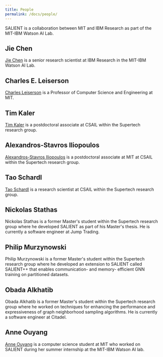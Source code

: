 ```yaml
---
title: People
permalink: /docs/people/
---
```


SALIENT is a collaboration between MIT and IBM Research as part of the MIT-IBM
Watson AI Lab.  



## Jie Chen

[Jie Chen](https://jiechenjiechen.github.io/) is a senior research scientist at
IBM Research in the MIT-IBM Watson AI Lab.  

## Charles E. Leiserson

[Charles Leiserson](https://people.csail.mit.edu/cel/) is a Professor of
Computer Science and Engineering at MIT.  

<!--He holds the position of Edwin Sibley
Webster Professor in MIT's Department of Electrical Engineering and Computer
Science (EECS). He was selected as a Margaret MacVicar Faculty Fellow, the
highest recognition at MIT for undergraduate teaching. He is a member and
former Associate Director and Chief Operating Officer of MIT's Computer Science
and Artificial Intelligence Laboratory (CSAIL), a member of the Lab's Theory of
Computation Group (TOC), and head of the Lab's Supertech Research Group.
Professor Leiserson is a member of the National Academy of Engineering and a
Fellow of four professional societies: ACM, AAAS, SIAM, and IEEE.-->

## Tim Kaler
[Tim Kaler](tfk.mit.edu) is a postdoctoral associate at CSAIL within the
Supertech research group.

## Alexandros-Stavros Iliopoulos
[Alexandros-Stavros Iliopoulos](https://users.cs.duke.edu/~ailiop/) is a
postdoctoral associate at MIT at CSAIL within the Supertech research group.

## Tao Schardl

[Tao Schardl](neboat.mit.edu) is a research scientist at CSAIL within the
Supertech research group.


## Nickolas Stathas

Nickolas Stathas is a former Master's student within the Supertech research
group where he developed SALIENT as part of his Master's thesis. He is
currently a software engineer at Jump Trading.

## Philip Murzynowski

Philip Murzynowski is a former Master's student within the Supertech research
group where he developed an extension to SALIENT called SALIENT++ that enables
communication- and memory- efficient GNN training on partitioned datasets.

## Obada Alkhatib

Obada Alkhatib is a former Master's student within the Supertech research group
where he worked on techniques for enhancing the performance and expressiveness
of graph neighborhood sampling algorithms. He is currently a software engineer
at Citadel.

## Anne Ouyang

[Anne Ouyang](https://www.anneouyang.com/) is a computer science student at MIT
who worked on SALIENT during her summer internship at the MIT-IBM Watson AI
lab. 


